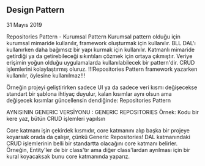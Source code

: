 ## Design Pattern

31 Mayıs 2019

Repositories Pattern - Kurumsal Pattern
Kurumsal pattern olduğu için kurumsal mimaride kullanılır, framework oluşturmak için kullanılır. BLL DAL'ı kullanırken daha bağımsız bir yapı kurmak için kullanılır. Katmanlı mimaride getirdiği ya da getirebileceği sıkıntıları çözmek için ortaya çıkmıştır. Veriye erişimin yoğun olduğu uygulamalarda kullanılabilecek bir pattern'dir. CRUD işlemlerini kolaylaştırmış oluruz.
!!!Repositories Pattern framework yazarken kullanılır, öylesine kullanılmaz!!!

Örneğin projeyi geliştirirken sadece UI ya da sadece veri kısmı değişecekse standart bir şablona ihtiyaç duyulur, kalan kısımlar aynı olsun ama değişecek kısımlar güncellensin dendiğinde: Repositories Pattern

AYNISININ GENERIC VERSİYONU : GENERIC REPOSITORIES
Örnek: Kodu bir kere yaz, bütün CRUD işlemleri yapılsın

Core katmanı işin çekirdek kısmıdır, core katmanını alıp başka bir projeye koyarsak orada da çalışır, çünkü Generic Repositories!
DAL katmanındaki CRUD işlemlerinin belli bir standartta olacağını core katmanı belirler.
Örneğin, Entity'ler de bir class'tır ama diğer class'lardan ayrılması için bir kural koyacaksak bunu core katmanında yaparız.
